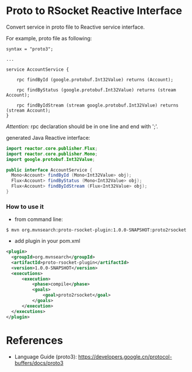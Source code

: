 Proto to RSocket Reactive Interface
===================================

Convert service in proto file to Reactive service interface.

For example, proto file as following:

```
syntax = "proto3";

... 

service AccountService {

    rpc findById (google.protobuf.Int32Value) returns (Account);

    rpc findByStatus (google.protobuf.Int32Value) returns (stream Account);

    rpc findByIdStream (stream google.protobuf.Int32Value) returns (stream Account);
}
```

*Attention:* rpc declaration should be in one line and end with ';'.

generated Java Reactive interface:

```java
import reactor.core.publisher.Flux;
import reactor.core.publisher.Mono;
import google.protobuf.Int32Value;

public interface AccountService {
  Mono<Account> findById (Mono<Int32Value> obj);
  Flux<Account> findByStatus (Mono<Int32Value> obj);
  Flux<Account> findByIdStream (Flux<Int32Value> obj);
}
```

### How to use it

* from command line:

```
$ mvn org.mvnsearch:proto-rsocket-plugin:1.0.0-SNAPSHOT:proto2rsocket
```

* add plugin in your pom.xml

```xml
<plugin>
  <groupId>org.mvnsearch</groupId>
  <artifactId>proto-rsocket-plugin</artifactId>
  <version>1.0.0-SNAPSHOT</version>
  <executions>
      <execution>
          <phase>compile</phase>
          <goals>
              <goal>proto2rsocket</goal>
          </goals>
      </execution>
  </executions>
</plugin>
```


# References

* Language Guide (proto3): https://developers.google.cn/protocol-buffers/docs/proto3